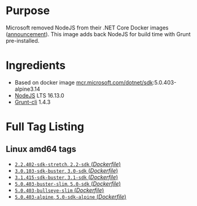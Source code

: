 # Purpose
Microsoft removed NodeJS from their .NET Core Docker images ([announcement](https://github.com/aspnet/Announcements/issues/298)). This image adds back NodeJS for build time with Grunt pre-installed.

# Ingredients
* Based on docker image [mcr.microsoft.com/dotnet/sdk](https://hub.docker.com/_/microsoft-dotnet-sdk/):5.0.403-alpine3.14
* [NodeJS](https://nodejs.org/) LTS 16.13.0
* [Grunt-cli](https://www.npmjs.com/package/grunt-cli) 1.4.3

# Full Tag Listing
## Linux amd64 tags
- [`2.2.402-sdk-stretch`, `2.2-sdk` (*Dockerfile*)](https://github.com/Mathieu79FI/dotnet-docker/blob/master/2.2/sdk/stretch/amd64/Dockerfile-grunt)
- [`3.0.103-sdk-buster`, `3.0-sdk` (*Dockerfile*)](https://github.com/Mathieu79FI/dotnet-docker/blob/master/3.0/sdk/buster/amd64/grunt/Dockerfile)
- [`3.1.415-sdk-buster`, `3.1-sdk` (*Dockerfile*)](https://github.com/Mathieu79FI/dotnet-docker/blob/master/3.1/sdk/buster/amd64/grunt/Dockerfile)
- [`5.0.403-buster-slim`, `5.0-sdk` (*Dockerfile*)](https://github.com/Mathieu79FI/dotnet-docker/blob/master/5.0/sdk/buster-slim/grunt/Dockerfile)
- [`5.0.403-bullseye-slim` (*Dockerfile*)](https://github.com/Mathieu79FI/dotnet-docker/blob/master/5.0/sdk/bullseye-slim/grunt/Dockerfile)
- [`5.0.403-alpine`, `5.0-sdk-alpine` (*Dockerfile*)](https://github.com/Mathieu79FI/dotnet-docker/blob/master/5.0/sdk/alpine/grunt/Dockerfile)
